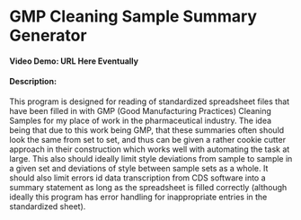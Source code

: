 # GMP Cleaning Sample Summary Generator
#### Video Demo: URL Here Eventually
#### Description:

This program is designed for reading of standardized spreadsheet files
that have been filled in with GMP (Good Manufacturing Practices) Cleaning Samples
for my place of work in the pharmaceutical industry. The idea being that due to
this work being GMP, that these summaries often should look the same from set to
set, and thus can be given a rather cookie cutter approach in their construction
which works well with automating the task at large. This also should ideally
limit style deviations from sample to sample in a given set and deviations of style
between sample sets as a whole. It should also limit errors id data transcription
from CDS software into a summary statement as long as the spreadsheet is filled
correctly (although ideally this program has error handling for inappropriate
entries in the standardized sheet).
